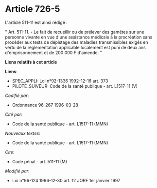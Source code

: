 # Article 726-5

L'article 511-11 est ainsi rédigé :

" Art. 511-11. - Le fait de recueillir ou de prélever des gamètes sur une personne vivante en vue d'une assistance médicale à
la procréation sans procéder aux tests de dépistage des maladies transmissibles exigés en vertu de la réglementation
applicable localement est puni de deux ans d'emprisonnement et de 200 000 F d'amende. "

**Liens relatifs à cet article**

**Liens**:

  - SPEC_APPLI: Loi n°92-1336 1992-12-16 art. 373
  - PILOTE_SUIVEUR: Code de la santé publique - art. L1517-11 (V)

_Codifié par_:

  - Ordonnance 96-267 1996-03-28

_Cité par_:

  - Code de la santé publique - art. L1517-11 (MMN)

_Nouveaux textes_:

  - Code de la santé publique - art. L1517-11 (MMN)

_Cite_:

  - Code pénal - art. 511-11 (M)

_Modifié par_:

  - Loi n°96-124 1996-12-30 art. 12 JORF 1er janvier 1997
